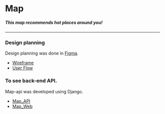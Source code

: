 # Map

##### This map recommends hot places around you!
------------------------------------------
### Design planning
Design planning was done in [Figma](https://www.figma.com).
- [Wireframe](https://www.figma.com/file/wMnQAYqoEiIHwCdSPudObb/Lo-fi-Wireframe-Kit-Community?node-id=2%3A6550) 
- [User Flow](https://www.figma.com/file/RvH6qVWE0VgdtQ4XGxn5Ok/User-Flow-Kit-(Community)?node-id=0%3A1)

### To see back-end API.
Map-api was developed using Django.
- [Map_API](https://www.github.com/hbin0701/map-api)
- [Map_Web](https://www.github.com/younho117/Mymap)

